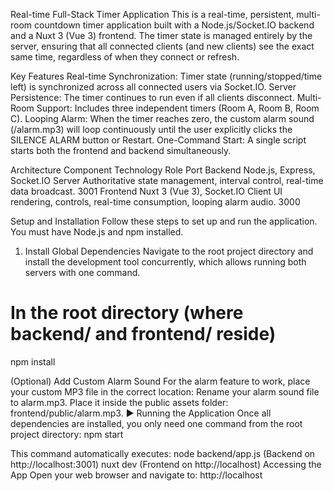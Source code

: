 
Real-time Full-Stack Timer Application
This is a real-time, persistent, multi-room countdown timer application built with a Node.js/Socket.IO backend and a Nuxt 3 (Vue 3) frontend. The timer state is managed entirely by the server, ensuring that all connected clients (and new clients) see the exact same time, regardless of when they connect or refresh.

Key Features
Real-time Synchronization: Timer state (running/stopped/time left) is synchronized across all connected users via Socket.IO.
Server Persistence: The timer continues to run even if all clients disconnect.
Multi-Room Support: Includes three independent timers (Room A, Room B, Room C).
Looping Alarm: When the timer reaches zero, the custom alarm sound (/alarm.mp3) will loop continuously until the user explicitly clicks the SILENCE ALARM button or Restart.
One-Command Start: A single script starts both the frontend and backend simultaneously.

Architecture
Component
Technology
Role
Port
Backend
Node.js, Express, Socket.IO Server
Authoritative state management, interval control, real-time data broadcast.
3001
Frontend
Nuxt 3 (Vue 3), Socket.IO Client
UI rendering, controls, real-time consumption, looping alarm audio.
3000

Setup and Installation
Follow these steps to set up and run the application. You must have Node.js and npm installed.
1. Install Global Dependencies
Navigate to the root project directory and install the development tool concurrently, which allows running both servers with one command.
# In the root directory (where backend/ and frontend/ reside)
npm install

(Optional) Add Custom Alarm Sound
For the alarm feature to work, place your custom MP3 file in the correct location:
Rename your alarm sound file to alarm.mp3.
Place it inside the public assets folder: frontend/public/alarm.mp3.
▶️ Running the Application
Once all dependencies are installed, you only need one command from the root project directory:
npm start


This command automatically executes:
node backend/app.js (Backend on http://localhost:3001)
nuxt dev (Frontend on http://localhost)
Accessing the App
Open your web browser and navigate to:
http://localhost


